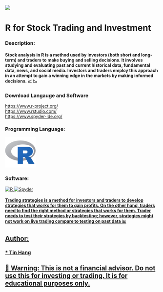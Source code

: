 <img src="R.PNG">

# R for Stock Trading and Investment  
### Description:
#### Stock analysis in R is a method used by investors (both short and long-term) and traders to make buying and selling decisions. It involves studying and evaluating past and current historical data, fundamental data, news, and social media. Investors and traders employ this approach in an attempt to gain a winning edge in the markets by making informed decisions. :chart_with_upwards_trend: :chart_with_downwards_trend:  

### Download Langauge and Software  
https://www.r-project.org/    
https://www.rstudio.com/  
https://www.spyder-ide.org/

<h3 align="left"> Programming Language:</h3>
<p align="left">  </a> <a href="https://www.r-project.org/" target="_blank"> <img src="https://raw.githubusercontent.com/github/explore/80688e429a7d4ef2fca1e82350fe8e3517d3494d/topics/r/r.png" alt="R" width="100" height="100"/> </a> </p>  

<h3 align="left"> Software:</h3>
<p align="left">  </a> <a href="https://www.rstudio.com/" target="_blank"> <img src="https://www.kindpng.com/picc/m/235-2350384_r-studio-logo-transparent-hd-png-download.png" alt="R" width="250" height="100"/> </a> <a href="https://www.spyder-ide.org/" target="_blank"> <img src="https://www.kindpng.com/picc/m/86-862450_spyder-python-logo-png-transparent-png.png" alt="Spyder" width="100" height="100"/> </p>  

#### Trading strategies is a method for investors and traders to develop strategies that works for them to gain profits. On the other hand, traders need to find the right method or strategies that works for them. Trader needs to test their strategies by backtesting; however, strategies might not work on live trading compare to testing on past data :bar_chart:  


## Author:  
### * Tin Hang  
## 🔴 Warning: This is not a financial advisor. Do not use this for investing or trading. It is for educational purposes only.
